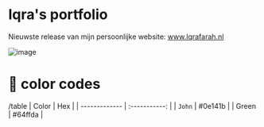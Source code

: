 # Iqra's portfolio
Nieuwste release van mijn persoonlijke website: www.Iqrafarah.nl

![image](https://user-images.githubusercontent.com/69724530/163166541-9c4a844d-cde7-4c64-80f5-f58e7d96bd1d.png)

# 🎨 color codes
/table
| Color   | Hex    |
| ------------- | :-----------: | 
| `John`       | #0e141b      |
| Green      | #64ffda       | 


